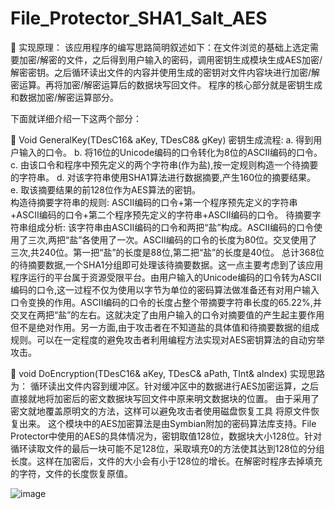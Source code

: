 File_Protector_SHA1_Salt_AES
============================
	实现原理：
该应用程序的编写思路简明叙述如下：在文件浏览的基础上选定需要加密/解密的文件，之后得到用户输入的密码，调用密钥生成模块生成AES加密/解密密钥。之后循环读出文件的内容并使用生成的密钥对文件内容块进行加密/解密运算。再将加密/解密运算后的数据块写回文件。
程序的核心部分就是密钥生成和数据加密/解密运算部分。



下面就详细介绍一下这两个部分：

	Void GeneralKey(TDesC16& aKey, TDesC8& gKey)
密钥生成流程:
a.	得到用户输入的口令。
b.	将16位的Unicode编码的口令转化为8位的ASCII编码的口令。
c.	由该口令和程序中预先定义的两个字符串(作为盐),按一定规则构造一个待摘要的字符串。
d.	对该字符串使用SHA1算法进行数据摘要,产生160位的摘要结果。
e.	取该摘要结果的前128位作为AES算法的密钥。  
构造待摘要字符串的规则:
ASCII编码的口令+第一个程序预先定义的字符串+ASCII编码的口令+第二个程序预先定义的字符串+ASCII编码的口令。
待摘要字符串组成分析:
该字符串由ASCII编码的口令和两把“盐”构成。ASCII编码的口令使用了三次,两把“盐”各使用了一次。ASCII编码的口令的长度为80位。交叉使用了三次,共240位。第一把“盐”的长度是88位,第二把“盐”的长度是40位。
总计368位的待摘要数据,一个SHA1分组即可处理该待摘要数据。这一点主要考虑到了该应用程序运行的平台属于资源受限平台。由用户输入的Unicode编码的口令转为ASCII编码的口令,这一过程不仅为使用以字节为单位的密码算法做准备还有对用户输入口令变换的作用。ASCII编码的口令的长度占整个带摘要字符串长度的65.22%,并交叉在两把“盐”的左右。这就决定了由用户输入的口令对摘要值的产生起主要作用但不是绝对作用。另一方面,由于攻击者在不知道盐的具体值和待摘要数据的组成规则。可以在一定程度的避免攻击者利用编程方法实现对AES密钥算法的自动穷举攻击。


	void DoEncryption(TDesC16& aKey, TDesC& aPath, TInt& aIndex)
实现思路为：
循环读出文件内容到缓冲区。针对缓冲区中的数据进行AES加密运算，之后直接就地将加密后的密文数据块写回文件中原来明文数据块的位置。
由于采用了密文就地覆盖原明文的方法，这样可以避免攻击者使用磁盘恢复工具	将原文件恢复出来。
这个模块中的AES加密算法是由Symbian附加的密码算法库支持。File Protector中使用的AES的具体情况为，密钥取值128位，数据块大小128位。针对循环读取文件的最后一块可能不足128位，采取填充0的方法使其达到128位的分组长度。这样在加密后，文件的大小会有小于128位的增长。在解密时程序去掉填充的字符，文件的长度恢复原值。

![image](https://raw.githubusercontent.com/Nirvana-icy/Touch_Signal_of_Android_Device_Touch_Screen/master/Touch_Signal/symbian.png)

